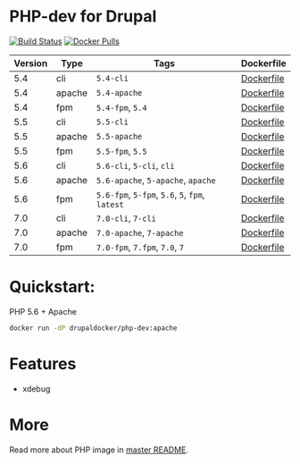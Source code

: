 PHP-dev for Drupal
=====================
[![Build Status](https://travis-ci.org/drupal-docker/php.svg?branch=dev)](https://travis-ci.org/drupal-docker/php)
[![Docker Pulls](https://img.shields.io/docker/pulls/drupaldocker/php-dev.svg?maxAge=2592000)](https://hub.docker.com/r/drupaldocker/php-dev)

Version | Type | Tags | Dockerfile
--- | --- | --- | ---
5.4 | cli | `5.4-cli` | [Dockerfile](https://github.com/drupal-docker/php/blob/dev/5.4/Dockerfile)
5.4 | apache | `5.4-apache` | [Dockerfile](https://github.com/drupal-docker/php/blob/dev/5.4/apache/Dockerfile)
5.4 | fpm | `5.4-fpm`, `5.4` | [Dockerfile](https://github.com/drupal-docker/php/blob/dev/5.4/fpm/Dockerfile)
5.5 | cli | `5.5-cli` | [Dockerfile](https://github.com/drupal-docker/php/blob/dev/5.5/Dockerfile)
5.5 | apache | `5.5-apache` | [Dockerfile](https://github.com/drupal-docker/php/blob/dev/5.5/apache/Dockerfile)
5.5 | fpm | `5.5-fpm`, `5.5` | [Dockerfile](https://github.com/drupal-docker/php/blob/dev/5.5/fpm/Dockerfile)
5.6 | cli | `5.6-cli`, `5-cli`, `cli` | [Dockerfile](https://github.com/drupal-docker/php/blob/dev/5.6/Dockerfile)
5.6 | apache | `5.6-apache`, `5-apache`, `apache` | [Dockerfile](https://github.com/drupal-docker/php/blob/dev/5.6/apache/Dockerfile)
5.6 | fpm | `5.6-fpm`, `5-fpm`, `5.6`, `5`, `fpm`, `latest` | [Dockerfile](https://github.com/drupal-docker/php/blob/dev/5.6/fpm/Dockerfile)
7.0 | cli | `7.0-cli`, `7-cli` | [Dockerfile](https://github.com/drupal-docker/php/blob/dev/7.0/Dockerfile)
7.0 | apache | `7.0-apache`, `7-apache` | [Dockerfile](https://github.com/drupal-docker/php/blob/dev/7.0/apache/Dockerfile)
7.0 | fpm | `7.0-fpm`, `7.fpm`, `7.0`, `7` | [Dockerfile](https://github.com/drupal-docker/php/blob/dev/7.0/fpm/Dockerfile)

# Quickstart:

PHP 5.6 + Apache
```bash
docker run -dP drupaldocker/php-dev:apache
```

# Features

- xdebug

# More

Read more about PHP image in [master README](https://github.com/drupal-docker/php/blob/master/README.md).
